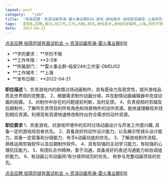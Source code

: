 ```yaml
---
layout:	post
category:	"job"
title:	"网易招聘：资深动画导演-雷火事业群816-游戏-游戏美术-游戏影视编导-上海学历不限3-5年"
tags:	[网易,招聘,面试,找工作,工作,内推,游戏,游戏美术,游戏影视编导,上海,学历不限,3-5年]
date:	2022-04-21
---
```


[点击应聘 投简历就有面试机会 -> 资深动画导演-雷火事业群816](http://mobile.bole.netease.com/bole/boleDetail?id=35505&employeeId=346f03c3cda5f04c&key=all)



- **学历要求： **学历不限
- **工作年限： **3-5年
- **所属部门： **雷火事业群-临安24th工作室-DMDJ02
- **工作城市： **上海
- **发布日期： **2022-04-21



**职位描述**
1、负责游戏内的剧情过场动画制作，具有感染力及观赏性，提升游戏品质及世界观的完整度。
2、根据需求制作动画分镜，并在剧情动画编辑器中完成动画的拍摄。
3、对制作中存在的问题提前判断，及时反馈。
4、负责视频的剪辑及后期制作，了解所负责项目的所有角色和场景物件的动作资源，能快速理解视并找到相应资源。利用现有资源快速修改制作出符合需求的动作资源。



**职位要求**
1、热爱游戏，对游戏环境中的实时过场动画设计与开发工作感兴趣, 具备一定的游戏经验者优先。
2、具备良好的动作设计能力，以及展示性镜头设计能力，具备一定叙事和分镜能力、有手k动画功底的优先。
3、了解游戏制作流程，熟练运用剪辑软件以及后期制作软件。
4、具有较强的主动学习能力，有较强的心理抗压能力。
5、有团队合作精神，善于沟通，具备良好的表述沟通能力和协调组织能力。
6、有动画公司动画师/有分镜师经历的优先， 有参与完整动画项目的优先。



[点击应聘 投简历就有面试机会 -> 资深动画导演-雷火事业群816](http://mobile.bole.netease.com/bole/boleDetail?id=35505&employeeId=346f03c3cda5f04c&key=all)